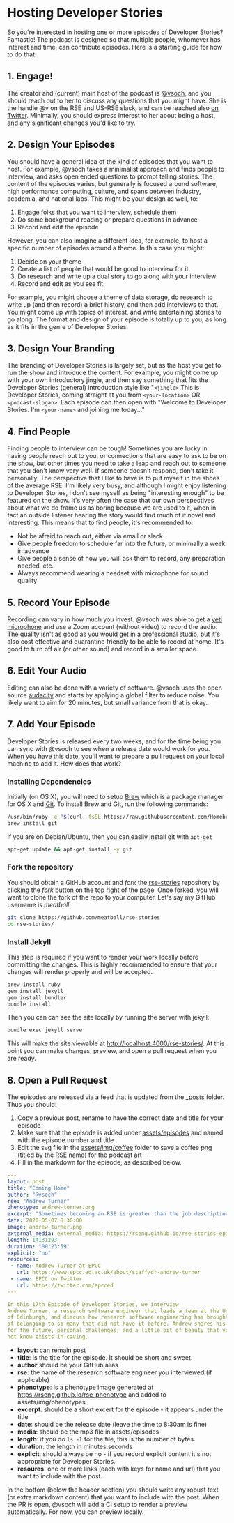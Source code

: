 # Hosting Developer Stories

So you're interested in hosting one or more episodes of Developer Stories? Fantastic!
The podcast is designed so that multiple people, whomever has interest and time,
can contribute episodes. Here is a starting guide for how to do that.

## 1. Engage!

The creator and (current) main host of the podcast is [@vsoch](https://github.com/vsoch),
and you should reach out to her to discuss any questions that you might have.
She is the handle @v on the RSE and US-RSE slack, and can be reached also 
[on Twitter](https://twitter.com/vsoch). Minimally, you should express interest
to her about being a host, and any significant changes you'd like to try.

## 2. Design Your Episodes

You should have a general idea of the kind of episodes that you want to host.
For example, @vsoch takes a minimalist approach and finds people to interview,
and asks open ended questions to prompt telling stories. The content of the episodes
varies, but generally is focused around software, high performance computing,
culture, and spans between industry, academia, and national labs. This might
be your design as well, to:

 1. Engage folks that you want to interview, schedule them
 2. Do some background reading or prepare questions in advance
 3. Record and edit the episode

However, you can also imagine a different idea, for example, to host a specific
number of episodes around a theme. In this case you might:

 1. Decide on your theme
 2. Create a list of people that would be good to interview for it.
 3. Do research and write up a dual story to go along with your interview
 4. Record and edit as you see fit.

For example, you might choose a theme of data storage, do research to write
up (and then record) a brief history, and then add interviews to that. You might
come up with topics of interest, and write entertaining stories to go along.
The format and design of your episode is totally up to you, as long as it
fits in the genre of Developer Stories.

## 3. Design Your Branding

The branding of Developer Stories is largely set, but as the host you get to run the
show and introduce the content. For example, you might come up with your
own introductory jingle, and then say something that fits the Developer Stories
(general) introduction style like "`<jingle>` This is Developer
Stories, coming straight at you from `<your-location>` OR `<podcast-slogan>`. 
Each episode can then open with "Welcome to Developer Stories. I'm `<your-name>` and joining
me today..."

## 4. Find People

Finding people to interview can be tough! Sometimes you are lucky in having
people reach out to you, or connections that are easy to ask to be on the show,
but other times you need to take a leap and reach out to someone that you don't
know very well. If someone doesn't respond, don't take it personally. The
perspective that I like to have is to put myself in the shoes of the average RSE.
I'm likely very busy, and although I might enjoy listening to Developer Stories, 
I don't see myself as being "interesting enough" to be featured on the show.
It's very often the case that our own perspectives about what we do frame us 
as boring because we are used to it, when in fact an outside listener hearing the
story would find much of it novel and interesting. This means that to find people,
it's recommended to:

 - Not be afraid to reach out, either via email or slack
 - Give people freedom to schedule far into the future, or minimally a week in advance
 - Give people a sense of how you will ask them to record, any preparation needed, etc.
 - Always recommend wearing a headset with microphone for sound quality

## 5. Record Your Episode

Recording can vary in how much you invest. @vsoch was able to get a [yeti microphone](https://www.amazon.com/Blue-Yeti-USB-Microphone-Silver/dp/B002VA464S) and use a Zoom account (without video) to record the audio.
The quality isn't as good as you would get in a professional studio, but it's also
cost effective and quarantine friendly to be able to record at home. It's good
to turn off air (or other sound) and record in a smaller space.

## 6. Edit Your Audio

Editing can also be done with a variety of software. @vsoch uses the open
source [audacity](https://www.audacityteam.org/) and starts by applying
a global filter to reduce noise. You likely want to aim for 20 minutes, but
small variance from that is okay.

## 7. Add Your Episode

Developer Stories is released every two weeks, and for the time being you can sync with @vsoch
to see when a release date would work for you. When you have this date, you'll want
to prepare a pull request on your local machine to add it. How does that work?

### Installing Dependencies

Initially (on OS X), you will need to setup [Brew](http://brew.sh/) which is a 
package manager for OS X and [Git](https://git-scm.com/). To install Brew and Git, 
run the following commands:

```bash
/usr/bin/ruby -e "$(curl -fsSL https://raw.githubusercontent.com/Homebrew/install/master/install)"
brew install git
```

If you are on Debian/Ubuntu, then you can easily install git with `apt-get`

```bash
apt-get update && apt-get install -y git
```

### Fork the repository

You should obtain a GitHub account and *fork* the <a href="https://github.com/USRSE/rse-stories" target="_blank">rse-stories</a> repository by clicking the *fork* button on the top right of the page. Once forked, you will want to clone the fork of the repo to your computer. Let's say my GitHub username is *meatball*:

```bash
git clone https://github.com/meatball/rse-stories
cd rse-stories/
```

### Install Jekyll

This step is required if you want to render your work locally before committing the changes. 
This is highly recommended to ensure that your changes will render properly and will be accepted.

```bash
brew install ruby
gem install jekyll
gem install bundler
bundle install
```

Then you can can see the site locally by running the server with jekyll:

```bash
bundle exec jekyll serve
```

This will make the site viewable at <a href="http://localhost:4000/rse-stories/" target="_blank">http://localhost:4000/rse-stories/</a>. At this point you can make changes, preview, and open
a pull request when you are ready.

## 8. Open a Pull Request

The episodes are released via a feed that is updated from the [_posts](../_posts)
folder. Thus you should:

 1. Copy a previous post, rename to have the correct date and title for your episode
 2. Make sure that the episode is added under [assets/episodes](../assets/episodes) and named with the episode number and title
 3. Edit the svg file in the [assets/img/coffee](../assets/img/coffee) folder to save a coffee png (titled by the RSE name) for the podcast art
 4. Fill in the markdown for the episode, as described below.


```yaml
---
layout: post
title: "Coming Home"
author: "@vsoch"
rse: "Andrew Turner"
phenotype: andrew-turner.png
excerpt: "Sometimes becoming an RSE is greater than the job description. It's about finding a place where you belong."
date: 2020-05-07 8:30:00
image: andrew-turner.png
external_media: external_media: https://rseng.github.io/rse-stories-episodes-1/2020/rse-stories-andrew-turner-episode-17.mp3
length: 14131293
duration: "00:23:59"
explicit: "no"
resources:
 - name: Andrew Turner at EPCC
   url: https://www.epcc.ed.ac.uk/about/staff/dr-andrew-turner
 - name: EPCC on Twitter
   url: https://twitter.com/epcced
---

In this 17th Episode of Developer Stories, we interview
Andrew Turner, a research software engineer that leads a team at the University
of Edinburgh, and discuss how research software engineering has brought a sense
of belonging to so many that did not have it before. Andrew shares his hopes
for the future, personal challenges, and a little bit of beauty that you might
not know exists in caving.
```

 - **layout**: can remain post
 - **title**: is the title for the episode. It should be short and sweet.
 - **author** should be your GitHub alias
 - **rse**: the name of the research software engineer you interviewed (if applicable)
 - **phenotype**: is a phenotype image generated at https://rseng.github.io/rse-phenotype and added to assets/img/phenotypes
 - **excerpt**: should be a short excert for the episode - it appears under the title
 - **date**: should be the release date (leave the time to 8:30am is fine)
 - **media**: should be the mp3 file in assets/episodes
 - **length**: if you do `ls -l` for the file, this is the number of bytes.
 - **duration**: the length in minutes:seconds
 - **explicit**: should always be no - if you record explicit content it's not appropriate for Developer Stories.
 - **resoures**: one or more links (each with keys for name and url) that you want to include with the post.


In the bottom (below the header section) you should write any robust text (or extra
markdown content) that you want to include with the post.
When the PR is open, @vsoch will add a CI setup to render a preview automatically. For
now, you can preview locally.
